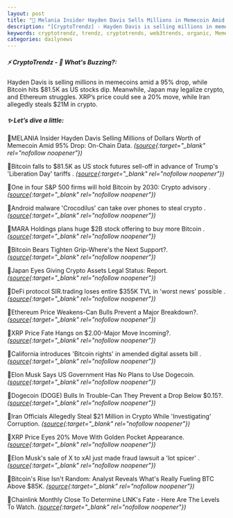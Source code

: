 ```yaml
---
layout: post
title: "🌅 Melania Insider Hayden Davis Sells Millions in Memecoin Amid Crypto Chaos"
description: "[CryptoTrendz] - Hayden Davis is selling millions in memecoins amid a 95% drop, while Bitcoin hits $81.5K as US stocks dip. Meanwhile, Japan may legalize crypto, and Ethereum struggles. XRP’s price could see a 20% move, while Iran allegedly steals $21M in crypto."
keywords: cryptotrendz, trendz, cryptotrends, web3trends, organic, Memecoin, BTC, digital, Assets, Analyst, Crypto, Bitcoin, ETH
categories: dailynews
---
```


##### ⚡ CryptoTrendz - 📌 *What's Buzzing?:*

Hayden Davis is selling millions in memecoins amid a 95% drop, while Bitcoin hits $81.5K as US stocks dip. Meanwhile, Japan may legalize crypto, and Ethereum struggles. XRP’s price could see a 20% move, while Iran allegedly steals $21M in crypto.

##### ✨ *Let’s dive a little:*


🔹MELANIA Insider Hayden Davis Selling Millions of Dollars Worth of Memecoin Amid 95% Drop: On-Chain Data. *([source](https://s.avyag.com/anrv){:target="_blank" rel="nofollow noopener"})*

🔹Bitcoin falls to $81.5K as US stock futures sell-off in advance of Trump's 'Liberation Day' tariffs . *([source](https://s.avyag.com/t4ud){:target="_blank" rel="nofollow noopener"})*

🔹One in four S&#38;P 500 firms will hold Bitcoin by 2030: Crypto advisory . *([source](https://s.avyag.com/3a9n){:target="_blank" rel="nofollow noopener"})*

🔹Android malware 'Crocodilus' can take over phones to steal crypto . *([source](https://s.avyag.com/80c9){:target="_blank" rel="nofollow noopener"})*

🔹MARA Holdings plans huge $2B stock offering to buy more Bitcoin . *([source](https://s.avyag.com/v8e9){:target="_blank" rel="nofollow noopener"})*

🔹Bitcoin Bears Tighten Grip-Where's the Next Support?. *([source](https://s.avyag.com/jf8m){:target="_blank" rel="nofollow noopener"})*

🔹Japan Eyes Giving Crypto Assets Legal Status: Report. *([source](https://s.avyag.com/4q0y){:target="_blank" rel="nofollow noopener"})*

🔹DeFi protocol SIR.trading loses entire $355K TVL in 'worst news' possible . *([source](https://s.avyag.com/p10d){:target="_blank" rel="nofollow noopener"})*

🔹Ethereum Price Weakens-Can Bulls Prevent a Major Breakdown?. *([source](https://s.avyag.com/v5v8){:target="_blank" rel="nofollow noopener"})*

🔹XRP Price Fate Hangs on $2.00-Major Move Incoming?. *([source](https://s.avyag.com/wyn3){:target="_blank" rel="nofollow noopener"})*

🔹California introduces 'Bitcoin rights' in amended digital assets bill . *([source](https://s.avyag.com/sb7v){:target="_blank" rel="nofollow noopener"})*

🔹Elon Musk Says US Government Has No Plans to Use Dogecoin. *([source](https://s.avyag.com/5o4e){:target="_blank" rel="nofollow noopener"})*

🔹Dogecoin (DOGE) Bulls In Trouble-Can They Prevent a Drop Below $0.15?. *([source](https://s.avyag.com/v59l){:target="_blank" rel="nofollow noopener"})*

🔹Iran Officials Allegedly Steal $21 Million in Crypto While 'Investigating' Corruption. *([source](https://s.avyag.com/zc87){:target="_blank" rel="nofollow noopener"})*

🔹XRP Price Eyes 20% Move With Golden Pocket Appearance. *([source](https://s.avyag.com/j0z0){:target="_blank" rel="nofollow noopener"})*

🔹Elon Musk's sale of X to xAI just made fraud lawsuit a 'lot spicer' . *([source](https://s.avyag.com/wcpf){:target="_blank" rel="nofollow noopener"})*

🔹Bitcoin's Rise Isn't Random: Analyst Reveals What's Really Fueling BTC Above $85K. *([source](https://s.avyag.com/x5um){:target="_blank" rel="nofollow noopener"})*

🔹Chainlink Monthly Close To Determine LINK's Fate - Here Are The Levels To Watch. *([source](https://s.avyag.com/fkje){:target="_blank" rel="nofollow noopener"})*
